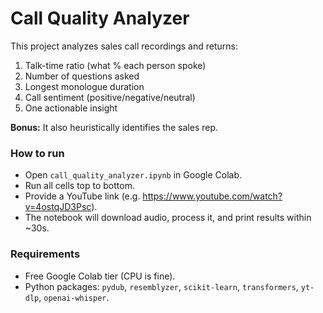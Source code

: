 # Call Quality Analyzer

This project analyzes sales call recordings and returns:
1. Talk-time ratio (what % each person spoke)
2. Number of questions asked
3. Longest monologue duration
4. Call sentiment (positive/negative/neutral)
5. One actionable insight

**Bonus:** It also heuristically identifies the sales rep.

### How to run
- Open `call_quality_analyzer.ipynb` in Google Colab.
- Run all cells top to bottom.
- Provide a YouTube link (e.g. https://www.youtube.com/watch?v=4ostqJD3Psc).
- The notebook will download audio, process it, and print results within ~30s.

### Requirements
- Free Google Colab tier (CPU is fine).
- Python packages: `pydub`, `resemblyzer`, `scikit-learn`, `transformers`, `yt-dlp`, `openai-whisper`.
